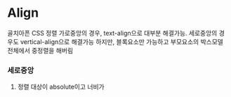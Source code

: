 # Align
골치아픈 CSS 정렬
가로중앙의 경우, text-align으로 대부분 해결가능.
세로중앙의 경우도 vertical-align으로 해결가능 하지만, 블록요소만 가능하고
부모요소의 박스모델 전체에서 중정렬을 해버림

### 세로중앙

1. 정렬 대상이 absolute이고 너비가
